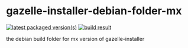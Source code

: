 # gazelle-installer-debian-folder-mx

[![latest packaged version(s)](https://repology.org/badge/latest-versions/mx-installer.svg)](https://repology.org/project/mx-installer/versions)
[![build result](https://build.opensuse.org/projects/home:mx-packaging/packages/mx-installer/badge.svg?type=default)](https://software.opensuse.org//download.html?project=home%3Amx-packaging&package=mx-installer)

the debian build folder for mx version of gazelle-installer
